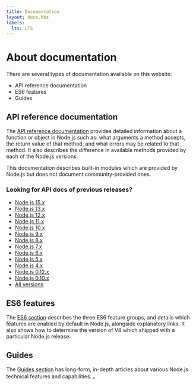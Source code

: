 ```yaml
---
title: Documentation
layout: docs.hbs
labels:
  lts: LTS
---
```


# About documentation

There are several types of documentation available on this website:

* API reference documentation
* ES6 features
* Guides

## API reference documentation

The [API reference documentation](https://nodejs.org/api/) provides detailed information about a function or object in Node.js such as: what arguments a method accepts, the return value of that method, and what errors may be related to that method. It also describes the difference in available methods provided by each of the Node.js versions.

This documentation describes built-in modules which are provided by Node.js but does not document community-provided ones.

<div class="highlight-box">

### Looking for API docs of previous releases?

* [Node.js 15.x](https://nodejs.org/docs/latest-v15.x/api/)
* [Node.js 13.x](https://nodejs.org/docs/latest-v13.x/api/)
* [Node.js 12.x](https://nodejs.org/docs/latest-v12.x/api/)
* [Node.js 11.x](https://nodejs.org/docs/latest-v11.x/api/)
* [Node.js 10.x](https://nodejs.org/docs/latest-v10.x/api/)
* [Node.js 9.x](https://nodejs.org/docs/latest-v9.x/api/)
* [Node.js 8.x](https://nodejs.org/docs/latest-v8.x/api/)
* [Node.js 7.x](https://nodejs.org/docs/latest-v7.x/api/)
* [Node.js 6.x](https://nodejs.org/docs/latest-v6.x/api/)
* [Node.js 5.x](https://nodejs.org/docs/latest-v5.x/api/)
* [Node.js 4.x](https://nodejs.org/docs/latest-v4.x/api/)
* [Node.js 0.12.x](https://nodejs.org/docs/latest-v0.12.x/api/)
* [Node.js 0.10.x](https://nodejs.org/docs/latest-v0.10.x/api/)
* [All versions](https://nodejs.org/docs/)

</div>

## ES6 features

The [ES6 section](/en/docs/es6/) describes the three ES6 feature groups, and details which features are enabled by default in Node.js, alongside explanatory links. It also shows how to determine the version of  V8 which shipped with a particular Node.js release.

## Guides

The [Guides section](/en/docs/guides/) has long-form, in-depth articles about various Node.js technical features and capabilities.
。
